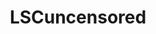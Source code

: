 ---
title: LSCuncensored
crosslinks:
- funny
- australia
- pics
- mildlyinfuriating
- facepalm
- FULLCOMMUNISM
- toronto
- FunnyandSad
- anime_irl
- Anarchism
---